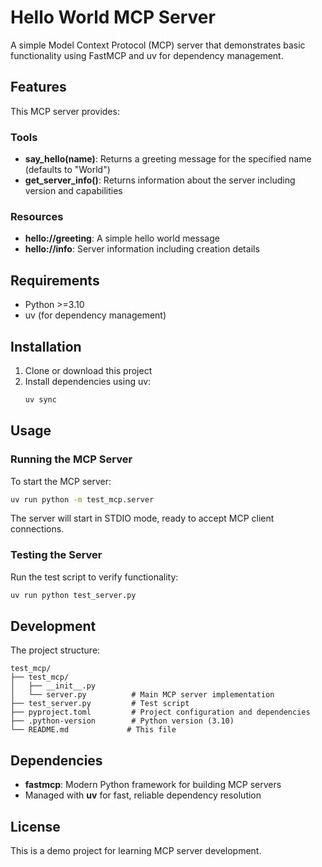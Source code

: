 # Hello World MCP Server

A simple Model Context Protocol (MCP) server that demonstrates basic functionality using FastMCP and uv for dependency management.

## Features

This MCP server provides:

### Tools
- **say_hello(name)**: Returns a greeting message for the specified name (defaults to "World")
- **get_server_info()**: Returns information about the server including version and capabilities

### Resources  
- **hello://greeting**: A simple hello world message
- **hello://info**: Server information including creation details

## Requirements

- Python >=3.10
- uv (for dependency management)

## Installation

1. Clone or download this project
2. Install dependencies using uv:
   ```bash
   uv sync
   ```

## Usage

### Running the MCP Server

To start the MCP server:

```bash
uv run python -m test_mcp.server
```

The server will start in STDIO mode, ready to accept MCP client connections.

### Testing the Server

Run the test script to verify functionality:

```bash
uv run python test_server.py
```

## Development

The project structure:
```
test_mcp/
├── test_mcp/
│   ├── __init__.py
│   └── server.py          # Main MCP server implementation
├── test_server.py         # Test script
├── pyproject.toml         # Project configuration and dependencies
├── .python-version        # Python version (3.10)
└── README.md             # This file
```

## Dependencies

- **fastmcp**: Modern Python framework for building MCP servers
- Managed with **uv** for fast, reliable dependency resolution

## License

This is a demo project for learning MCP server development.